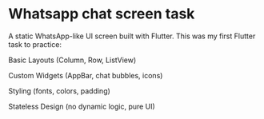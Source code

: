 # Whatsapp chat screen task
A static WhatsApp-like UI screen built with Flutter. This was my first Flutter task to practice:

Basic Layouts (Column, Row, ListView) 

Custom Widgets (AppBar, chat bubbles, icons)

Styling (fonts, colors, padding)

Stateless Design (no dynamic logic, pure UI)
